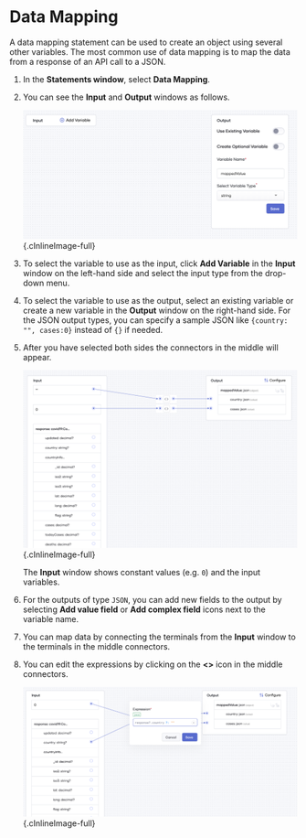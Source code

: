 # Data Mapping

A data mapping statement can be used to create an object using several other variables. The most common use of data 
mapping is to map the data from a response of an API call to a JSON. 

1. In the **Statements window**, select **Data Mapping**.
   
2. You can see the **Input** and **Output** windows as follows.

     ![Data mapping input output windows](../assets/img/references/datamapping/input-output-windows.png){.cInlineImage-full}
   
3. To select the variable to use as the input, click **Add Variable** in the **Input** window on the left-hand side 
   and select the input type from the drop-down menu.

4. To select the variable to use as the output, select an existing variable or create a new variable in the **Output** 
   window on the right-hand side. For the JSON output types, you can specify a sample JSON like 
   `{country: "", cases:0}` instead of `{}` if needed. 

5. After you have selected both sides the connectors in the middle will appear.

     ![Data mapping connections](../assets/img/references/datamapping/data-mapping-connections.png){.cInlineImage-full}
   
    The **Input** window shows constant values (e.g. `0`) and the input variables.

6. For the outputs of type `JSON`, you can add new fields to the output by selecting **Add value field** or 
   **Add complex field** icons next to the variable name.

7. You can map data by connecting the terminals from the **Input** window to the terminals in the middle connectors. 

8. You can edit the expressions by clicking on the **<>** icon in the middle connectors.

     ![Data mapping update expressions](../assets/img/references/datamapping/update-expressions.png){.cInlineImage-full}